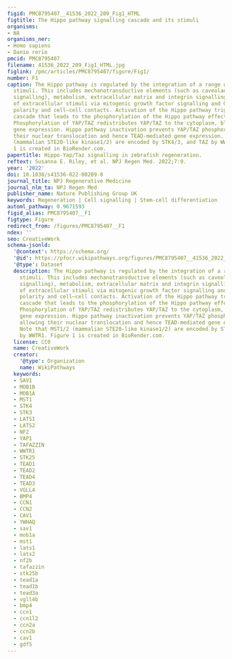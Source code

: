 ```yaml
---
figid: PMC8795407__41536_2022_209_Fig1_HTML
figtitle: The Hippo pathway signalling cascade and its stimuli
organisms:
- NA
organisms_ner:
- Homo sapiens
- Danio rerio
pmcid: PMC8795407
filename: 41536_2022_209_Fig1_HTML.jpg
figlink: /pmc/articles/PMC8795407/figure/Fig1/
number: F1
caption: The Hippo pathway is regulated by the integration of a range of upstream
  stimuli. This includes mechanotransductive elements (such as caveolae and Piezo
  signalling), metabolism, extracellular matrix and integrin signalling, transduction
  of extracellular stimuli via mitogenic growth factor signalling and GPCRs, cell
  polarity and cell–cell contacts. Activation of the Hippo pathway triggers a phosphorylation
  cascade that leads to the phosphorylation of the Hippo pathway effectors YAP/TAZ.
  Phosphorylation of YAP/TAZ redistributes YAP/TAZ to the cytoplasm, blocking TEAD-mediated
  gene expression. Hippo pathway inactivation prevents YAP/TAZ phosphorylation, allowing
  their nuclear translocation and hence TEAD-mediated gene expression. Note that MST1/2
  (mammalian STE20-like kinase1/2) are encoded by STK4/3, and TAZ by WWTR1. Figure
  1 is created in BioRender.com.
papertitle: Hippo-Yap/Taz signalling in zebrafish regeneration.
reftext: Susanna E. Riley, et al. NPJ Regen Med. 2022;7:9.
year: '2022'
doi: 10.1038/s41536-022-00209-8
journal_title: NPJ Regenerative Medicine
journal_nlm_ta: NPJ Regen Med
publisher_name: Nature Publishing Group UK
keywords: Regeneration | Cell signalling | Stem-cell differentiation
automl_pathway: 0.9671593
figid_alias: PMC8795407__F1
figtype: Figure
redirect_from: /figures/PMC8795407__F1
ndex: ''
seo: CreativeWork
schema-jsonld:
  '@context': https://schema.org/
  '@id': https://pfocr.wikipathways.org/figures/PMC8795407__41536_2022_209_Fig1_HTML.html
  '@type': Dataset
  description: The Hippo pathway is regulated by the integration of a range of upstream
    stimuli. This includes mechanotransductive elements (such as caveolae and Piezo
    signalling), metabolism, extracellular matrix and integrin signalling, transduction
    of extracellular stimuli via mitogenic growth factor signalling and GPCRs, cell
    polarity and cell–cell contacts. Activation of the Hippo pathway triggers a phosphorylation
    cascade that leads to the phosphorylation of the Hippo pathway effectors YAP/TAZ.
    Phosphorylation of YAP/TAZ redistributes YAP/TAZ to the cytoplasm, blocking TEAD-mediated
    gene expression. Hippo pathway inactivation prevents YAP/TAZ phosphorylation,
    allowing their nuclear translocation and hence TEAD-mediated gene expression.
    Note that MST1/2 (mammalian STE20-like kinase1/2) are encoded by STK4/3, and TAZ
    by WWTR1. Figure 1 is created in BioRender.com.
  license: CC0
  name: CreativeWork
  creator:
    '@type': Organization
    name: WikiPathways
  keywords:
  - SAV1
  - MOB1B
  - MOB1A
  - MST1
  - STK4
  - STK3
  - LATS1
  - LATS2
  - NF2
  - YAP1
  - TAFAZZIN
  - WWTR1
  - STK25
  - TEAD1
  - TEAD2
  - TEAD4
  - TEAD3
  - VGLL4
  - BMP4
  - CCN1
  - CCN2
  - CAV1
  - YWHAQ
  - sav1
  - mob1a
  - mst1
  - lats1
  - lats2
  - nf2b
  - tafazzin
  - stk25b
  - tead1a
  - tead1b
  - tead3a
  - vgll4b
  - bmp4
  - ccn1
  - ccn1l2
  - ccn2a
  - ccn2b
  - cav1
  - gdf5
---
```

